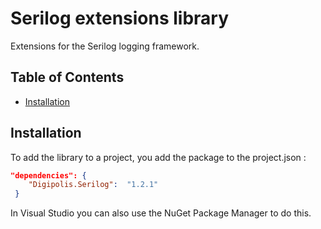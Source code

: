 # Serilog extensions library

Extensions for the Serilog logging framework.

## Table of Contents

<!-- START doctoc generated TOC please keep comment here to allow auto update -->
<!-- DON'T EDIT THIS SECTION, INSTEAD RE-RUN doctoc TO UPDATE -->

- [Installation](#installation)

<!-- END doctoc generated TOC please keep comment here to allow auto update -->

## Installation

To add the library to a project, you add the package to the project.json :

``` json 
"dependencies": {
    "Digipolis.Serilog":  "1.2.1"
 }
``` 

In Visual Studio you can also use the NuGet Package Manager to do this.

